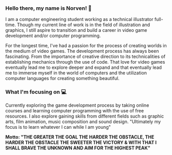 ### Hello there, my name is Norven! 👋

I am a computer engineering student working as a technical illustrator full-time. Though my current line of work is in the field of illustration and graphics, I still aspire to transition and build a career in video game development and/or computer programming. 

For the longest time, I've had a passion for the process of creating worlds in the medium of video games. The development process has always been fascinating. From the importance of creative direction to its technicalities of establishing mechanics through the use of code. That love for video games eventually lead me to explore deeper and expand and that eventually lead me to immerse myself in the world of computers and the utilization computer languages for creating something beautiful.  

### What I'm focusing on 💻

Currently exploring the game development process by taking online courses and learning computer programming with the use of free resources. 
I also explore gaining skills from different fields such as graphic arts, film animation, music composition and sound design.
"Ultimately my focus is to learn whatever I can while I am young"

**Motto: 
"THE GREATER THE GOAL THE HARDER THE OBSTACLE, THE HARDER THE OBSTACLE THE SWEETER THE VICTORY & WITH THAT I SHALL BRAVE THE UNKNOWN AND AIM FOR THE HIGHEST PEAK"**

<!--
**D3c1pher/D3c1pher** is a ✨ _special_ ✨ repository because its `README.md` (this file) appears on your GitHub profile.

Here are some ideas to get you started:

- 🔭 I’m currently working on ...
- 🌱 I’m currently learning ...
- 👯 I’m looking to collaborate on ...
- 🤔 I’m looking for help with ...
- 💬 Ask me about ...
- 📫 How to reach me: ...
- 😄 Pronouns: ...
- ⚡ Fun fact: ...
-->
